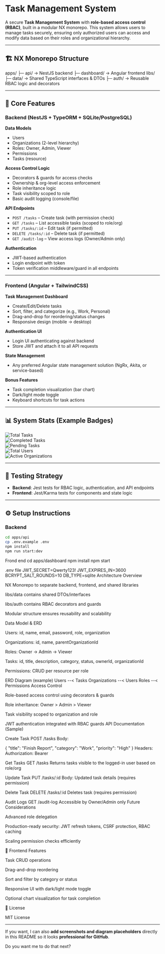 # Task Management System

A secure **Task Management System** with **role-based access control (RBAC)**, built in a modular NX monorepo. This system allows users to manage tasks securely, ensuring only authorized users can access and modify data based on their roles and organizational hierarchy.

---

## 🏗 NX Monorepo Structure

apps/
├─ api/ → NestJS backend
├─ dashboard/ → Angular frontend
libs/
├─ data/ → Shared TypeScript interfaces & DTOs
├─ auth/ → Reusable RBAC logic and decorators

---

## 🧩 Core Features

### Backend (NestJS + TypeORM + SQLite/PostgreSQL)

**Data Models**

- Users
- Organizations (2-level hierarchy)
- Roles: Owner, Admin, Viewer
- Permissions
- Tasks (resource)

**Access Control Logic**

- Decorators & guards for access checks
- Ownership & org-level access enforcement
- Role inheritance logic
- Task visibility scoped to role
- Basic audit logging (console/file)

**API Endpoints**

- `POST /tasks` – Create task (with permission check)
- `GET /tasks` – List accessible tasks (scoped to role/org)
- `PUT /tasks/:id` – Edit task (if permitted)
- `DELETE /tasks/:id` – Delete task (if permitted)
- `GET /audit-log` – View access logs (Owner/Admin only)

**Authentication**

- JWT-based authentication
- Login endpoint with token
- Token verification middleware/guard in all endpoints

---

### Frontend (Angular + TailwindCSS)

**Task Management Dashboard**

- Create/Edit/Delete tasks
- Sort, filter, and categorize (e.g., Work, Personal)
- Drag-and-drop for reordering/status changes
- Responsive design (mobile → desktop)

**Authentication UI**

- Login UI authenticating against backend
- Store JWT and attach it to all API requests

**State Management**

- Any preferred Angular state management solution (NgRx, Akita, or service-based)

**Bonus Features**

- Task completion visualization (bar chart)
- Dark/light mode toggle
- Keyboard shortcuts for task actions

---

## 📊 System Stats (Example Badges)

![Total Tasks](https://img.shields.io/badge/Total%20Tasks-128-blue)  
![Completed Tasks](https://img.shields.io/badge/Completed-92-green)  
![Pending Tasks](https://img.shields.io/badge/Pending-36-yellow)  
![Total Users](https://img.shields.io/badge/Users-25-orange)  
![Active Organizations](https://img.shields.io/badge/Organizations-5-purple)

---

## 🧪 Testing Strategy

- **Backend**: Jest tests for RBAC logic, authentication, and API endpoints
- **Frontend**: Jest/Karma tests for components and state logic

---

## ⚙️ Setup Instructions

### Backend

```bash
cd apps/api
cp .env.example .env
npm install
npm run start:dev
```

Frond end
cd apps/dashboard
npm install
npm start

.env file
JWT_SECRET=Qwerty123!
JWT_EXPIRES_IN=3600
BCRYPT_SALT_ROUNDS=10
DB_TYPE=sqlite
Architecture Overview

NX Monorepo to separate backend, frontend, and shared libraries

libs/data contains shared DTOs/interfaces

libs/auth contains RBAC decorators and guards

Modular structure ensures reusability and scalability

Data Model & ERD

Users: id, name, email, password, role, organization

Organizations: id, name, parentOrganizationId

Roles: Owner → Admin → Viewer

Tasks: id, title, description, category, status, ownerId, organizationId

Permissions: CRUD per resource per role

ERD Diagram (example)
Users --< Tasks
Organizations --< Users
Roles --< Permissions
Access Control

Role-based access control using decorators & guards

Role inheritance: Owner > Admin > Viewer

Task visibility scoped to organization and role

JWT authentication integrated with RBAC guards
API Documentation (Sample)

Create Task
POST /tasks
Body:

{
"title": "Finish Report",
"category": "Work",
"priority": "High"
}
Headers: Authorization: Bearer <token>

Get Tasks
GET /tasks
Returns tasks visible to the logged-in user based on role/org

Update Task
PUT /tasks/:id
Body: Updated task details (requires permission)

Delete Task
DELETE /tasks/:id
Deletes task (requires permission)

Audit Logs
GET /audit-log
Accessible by Owner/Admin only
Future Considerations

Advanced role delegation

Production-ready security: JWT refresh tokens, CSRF protection, RBAC caching

Scaling permission checks efficiently

🎨 Frontend Features

Task CRUD operations

Drag-and-drop reordering

Sort and filter by category or status

Responsive UI with dark/light mode toggle

Optional chart visualization for task completion

📄 License

MIT License

---

If you want, I can also **add screenshots and diagram placeholders** directly in this README so it looks **professional for GitHub**.

Do you want me to do that next?
